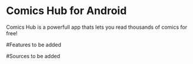 # Comics Hub for Android
Comics Hub is a powerfull app thats lets you read thousands of comics for free!

#Features
to be added

#Sources
to be added
